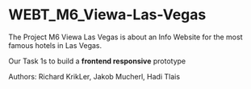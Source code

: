 # WEBT_M6_Viewa-Las-Vegas

The Project M6 Viewa Las Vegas is about an Info Website for the most famous hotels in Las Vegas.

Our Task 1s to build a **frontend responsive** prototype

Authors: Richard KrikLer, Jakob Mucherl, Hadi Tlais